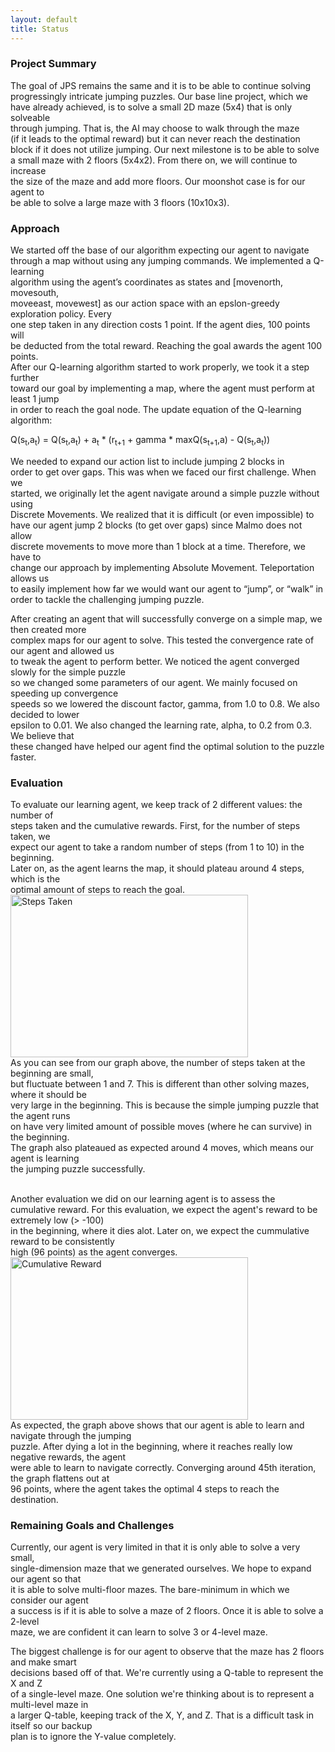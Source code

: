 ```yaml
---
layout: default
title: Status
---
```


### Project Summary

The goal of JPS remains the same and it is to be able to continue solving <br />
progressingly intricate jumping puzzles. Our base line project, which we <br />
have already achieved, is to solve a small 2D maze (5x4) that is only solveable <br />
through jumping. That is, the AI may choose to walk through the maze <br />
(if it leads to the optimal reward) but it can never reach the destination <br />
block if it does not utilize jumping. Our next milestone is to be able to solve <br />
a small maze with 2 floors (5x4x2). From there on, we will continue to increase <br />
the size of the maze and add more floors. Our moonshot case is for our agent to <br />
be able to solve a large maze with 3 floors (10x10x3). 

### Approach

We started off the base of our algorithm expecting our agent to navigate <br />
through a map without using any jumping commands. We implemented a Q-learning <br />
algorithm using the agent’s coordinates as states and [movenorth, movesouth, <br />
moveeast, movewest] as our action space with an epslon-greedy exploration policy. Every <br />
one step taken in any direction costs 1 point. If the agent dies, 100 points will <br />
be deducted from the total reward. Reaching the goal awards the agent 100 points. <br />
After our Q-learning algorithm started to work properly, we took it a step further <br />
toward our goal by implementing a map, where the agent must perform at least 1 jump <br />
in order to reach the goal node. The update equation of the Q-learning algorithm: <br />

  Q(s<sub>t</sub>,a<sub>t</sub>) = Q(s<sub>t</sub>,a<sub>t</sub>) + a<sub>t</sub> * (r<sub>t+1</sub> + gamma * maxQ(s<sub>t+1</sub>,a) - Q(s<sub>t</sub>,a<sub>t</sub>))
 
We needed to expand our action list to include jumping 2 blocks in <br />
order to get over gaps. This was when we faced our first challenge. When we <br />
started, we originally let the agent navigate around a simple puzzle without using <br />
Discrete Movements. We realized that it is difficult (or even impossible) to <br />
have our agent jump 2 blocks (to get over gaps) since Malmo does not allow <br />
discrete movements to move more than 1 block at a time. Therefore, we have to <br />
change our approach by implementing Absolute Movement. Teleportation allows us <br />
to easily implement how far we would want our agent to “jump”, or “walk” in <br />
order to tackle the challenging jumping puzzle. 

After creating an agent that will successfully converge on a simple map, we then created more <br />
complex maps for our agent to solve. This tested the convergence rate of our agent and allowed us <br />
to tweak the agent to perform better. We noticed the agent converged slowly for the simple puzzle<br />
so we changed some parameters of our agent. We mainly focused on speeding up convergence <br />
speeds so we lowered the discount factor, gamma, from 1.0 to 0.8. We also decided to lower<br />
epsilon to 0.01. We also changed the learning rate, alpha, to 0.2 from 0.3. We believe that<br />
these changed have helped our agent find the optimal solution to the puzzle faster.


### Evaluation

To evaluate our learning agent, we keep track of 2 different values: the number of <br />
steps taken and the cumulative rewards. First, for the number of steps taken, we <br />
expect our agent to take a random number of steps (from 1 to 10) in the beginning. <br />
Later on, as the agent learns the map, it should plateau around 4 steps, which is the <br />
optimal amount of steps to reach the goal. <br />
<img src="https://puu.sh/w25BG/124e5bad71.jpg" height="260" width="380" alt="Steps Taken"> <br />
As you can see from our graph above, the number of steps taken at the beginning are small, <br />
but fluctuate between 1 and 7. This is different than other solving mazes, where it should be <br /> 
very large in the beginning. This is because the simple jumping puzzle that the agent runs <br />
on have very limited amount of possible moves (where he can survive) in the beginning. <br />
The graph also plateaued as expected around 4 moves, which means our agent is learning <br />
the jumping puzzle successfully. <br /> <br/> 

Another evaluation we did on our learning agent is to assess the <br />
cumulative reward. For this evaluation, we expect the agent's reward to be extremely low (> -100) <br />
in the beginning, where it dies alot. Later on, we expect the cummulative reward to be consistently <br />
high (96 points) as the agent converges. <br />
<img src="https://puu.sh/w25Za/618b9e08f2.jpg" height="260" width="380" alt="Cumulative Reward"> <br />
As expected, the graph above shows that our agent is able to learn and navigate through the jumping <br />
puzzle. After dying a lot in the beginning, where it reaches really low negative rewards, the agent <br />
were able to learn to navigate correctly. Converging around 45th iteration, the graph flattens out at <br />
96 points, where the agent takes the optimal 4 steps to reach the destination. 

### Remaining Goals and Challenges

Currently, our agent is very limited in that it is only able to solve a very small, <br />
single-dimension maze that we generated ourselves. We hope to expand our agent so that <br />
it is able to solve multi-floor mazes. The bare-minimum in which we consider our agent <br />
a success is if it is able to solve a maze of 2 floors. Once it is able to solve a 2-level <br />
maze, we are confident it can learn to solve 3 or 4-level maze. <br />

The biggest challenge is for our agent to observe that the maze has 2 floors and make smart <br />
decisions based off of that. We're currently using a Q-table to represent the X and Z <br />
of a single-level maze. One solution we're thinking about is to represent a multi-level maze in <br />
a larger Q-table, keeping track of the X, Y, and Z. That is a difficult task in itself so our backup <br />
plan is to ignore the Y-value completely.
